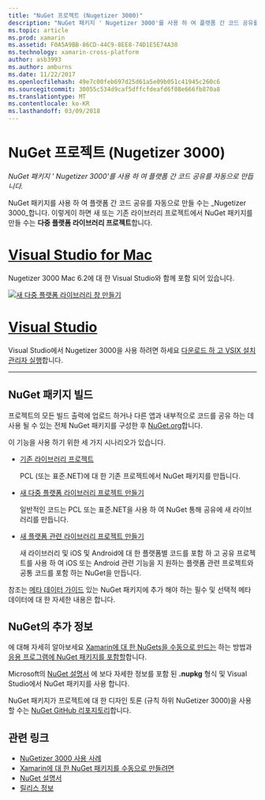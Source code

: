 ```yaml
---
title: "NuGet 프로젝트 (Nugetizer 3000)"
description: "NuGet 패키지 ' Nugetizer 3000'를 사용 하 여 플랫폼 간 코드 공유를 자동으로 만듭니다."
ms.topic: article
ms.prod: xamarin
ms.assetid: F0A5A9BB-86CD-44C9-8EE8-74D1E5E74A30
ms.technology: xamarin-cross-platform
author: asb3993
ms.author: amburns
ms.date: 11/22/2017
ms.openlocfilehash: 49e7c00feb697d25d61a5e09b051c41945c260c6
ms.sourcegitcommit: 30055c534d9caf5dffcfdeafd6f08e666fb870a8
ms.translationtype: MT
ms.contentlocale: ko-KR
ms.lasthandoff: 03/09/2018
---
```

# <a name="nuget-projects-nugetizer-3000"></a>NuGet 프로젝트 (Nugetizer 3000)

_NuGet 패키지 ' Nugetizer 3000'를 사용 하 여 플랫폼 간 코드 공유를 자동으로 만듭니다._

NuGet 패키지를 사용 하 여 플랫폼 간 코드 공유를 자동으로 만들 수는 _Nugetizer 3000_합니다. 이렇게이 하면 새 또는 기존 라이브러리 프로젝트에서 NuGet 패키지를 만들 수는 **다중 플랫폼 라이브러리 프로젝트**합니다.

# <a name="visual-studio-for-mactabvsmac"></a>[Visual Studio for Mac](#tab/vsmac)

Nugetizer 3000 Mac 6.2에 대 한 Visual Studio와 함께 포함 되어 있습니다.

[![](images/mulitplatform-library-sml.png "새 다중 플랫폼 라이브러리 창 만들기")](images/mulitplatform-library.png#lightbox)

# <a name="visual-studiotabvswin"></a>[Visual Studio](#tab/vswin)

Visual Studio에서 Nugetizer 3000을 사용 하려면 하세요 [다운로드 하 고 VSIX 설치 관리자 실행](http://bit.ly/nugetizer-2017)합니다.

-----

## <a name="building-nuget-packages"></a>NuGet 패키지 빌드

프로젝트의 모든 빌드 출력에 업로드 하거나 다른 앱과 내부적으로 코드를 공유 하는 데 사용 될 수 있는 전체 NuGet 패키지를 구성한 후 [NuGet.org](https://www.nuget.org)합니다.

이 기능을 사용 하기 위한 세 가지 시나리오가 있습니다.

- [기존 라이브러리 프로젝트](existing-library.md)

  PCL (또는 표준.NET)에 대 한 기존 프로젝트에서 NuGet 패키지를 만듭니다.

- [새 다중 플랫폼 라이브러리 프로젝트 만들기](single-codebase.md)

  일반적인 코드는 PCL 또는 표준.NET을 사용 하 여 NuGet 통해 공유에 새 라이브러리를 만듭니다.

- [새 플랫폼 관련 라이브러리 프로젝트 만들기](platform-specific.md)

  새 라이브러리 및 iOS 및 Android에 대 한 플랫폼별 코드를 포함 하 고 공유 프로젝트를 사용 하 여 iOS 또는 Android 관련 기능을 지 원하는 플랫폼 관련 프로젝트와 공통 코드를 포함 하는 NuGet을 만듭니다.

참조는 [메타 데이터 가이드](metadata.md) 있는 NuGet 패키지에 추가 해야 하는 필수 및 선택적 메타 데이터에 대 한 자세한 내용은 합니다.


## <a name="further-nuget-information"></a>NuGet의 추가 정보

에 대해 자세히 알아보세요 [Xamarin에 대 한 NuGets을 수동으로 만드는](~/cross-platform/app-fundamentals/nuget-manual.md) 하는 방법과 [응용 프로그램에 NuGet 패키지를 포함할](https://docs.microsoft.com/visualstudio/mac/nuget-walkthrough)합니다.

Microsoft의 [NuGet 설명서](https://docs.microsoft.com/nuget/) 에 보다 자세한 정보를 포함 된 **.nupkg** 형식 및 Visual Studio에서 NuGet 패키지를 사용 합니다.

NuGet 패키지가 프로젝트에 대 한 디자인 토론 (규칙 하위 NuGetizer 3000)을 사용할 수는 [NuGet GitHub 리포지토리](https://github.com/NuGet/Home/wiki/NuGetizer-3000)합니다.


## <a name="related-links"></a>관련 링크

- [NuGetizer 3000 사용 사례](https://github.com/NuGet/Home/wiki/NuGetizer-Core-Scenarios)
- [Xamarin에 대 한 NuGet 패키지를 수동으로 만들려면](~/cross-platform/app-fundamentals/nuget-manual.md)
- [NuGet 설명서](https://docs.microsoft.com/nuget/)
- [릴리스 정보](https://developer.xamarin.com/releases/studio/xamarin.studio_6.2/xamarin.studio_6.2/#NuGetizer_3000)
